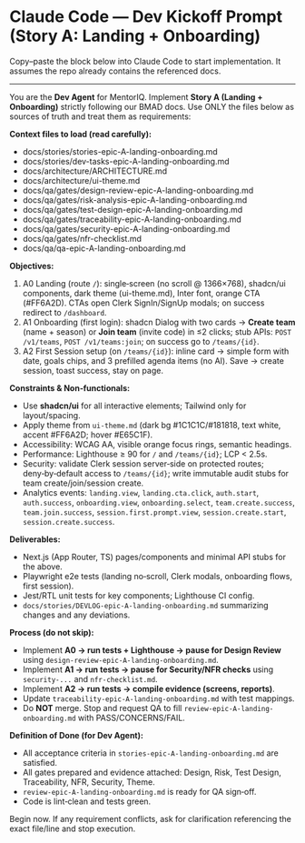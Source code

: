 # Claude Code — Dev Kickoff Prompt (Story A: Landing + Onboarding)

Copy–paste the block below into Claude Code to start implementation. It assumes the repo already contains the referenced docs.

---

You are the **Dev Agent** for MentorIQ. Implement **Story A (Landing + Onboarding)** strictly following our BMAD docs. Use ONLY the files below as sources of truth and treat them as requirements:

**Context files to load (read carefully):**
- docs/stories/stories-epic-A-landing-onboarding.md
- docs/stories/dev-tasks-epic-A-landing-onboarding.md
- docs/architecture/ARCHITECTURE.md
- docs/architecture/ui-theme.md
- docs/qa/gates/design-review-epic-A-landing-onboarding.md
- docs/qa/gates/risk-analysis-epic-A-landing-onboarding.md
- docs/qa/gates/test-design-epic-A-landing-onboarding.md
- docs/qa/gates/traceability-epic-A-landing-onboarding.md
- docs/qa/gates/security-epic-A-landing-onboarding.md
- docs/qa/gates/nfr-checklist.md
- docs/qa/qa-epic-A-landing-onboarding.md

**Objectives:**
1) A0 Landing (route `/`): single‑screen (no scroll @ 1366×768), shadcn/ui components, dark theme (ui-theme.md), Inter font, orange CTA (#FF6A2D). CTAs open Clerk SignIn/SignUp modals; on success redirect to `/dashboard`.
2) A1 Onboarding (first login): shadcn Dialog with two cards → **Create team** (name + season) or **Join team** (invite code) in ≤2 clicks; stub APIs: `POST /v1/teams`, `POST /v1/teams:join`; on success go to `/teams/{id}`.
3) A2 First Session setup (on `/teams/{id}`): inline card → simple form with date, goals chips, and 3 prefilled agenda items (no AI). Save → create session, toast success, stay on page.

**Constraints & Non‑functionals:**
- Use **shadcn/ui** for all interactive elements; Tailwind only for layout/spacing.
- Apply theme from `ui-theme.md` (dark bg #1C1C1C/#181818, text white, accent #FF6A2D; hover #E65C1F).
- Accessibility: WCAG AA, visible orange focus rings, semantic headings.
- Performance: Lighthouse ≥ 90 for `/` and `/teams/{id}`; LCP < 2.5s.
- Security: validate Clerk session server‑side on protected routes; deny‑by‑default access to `/teams/{id}`; write immutable audit stubs for team create/join/session create.
- Analytics events: `landing.view`, `landing.cta.click`, `auth.start`, `auth.success`, `onboarding.view`, `onboarding.select`, `team.create.success`, `team.join.success`, `session.first.prompt.view`, `session.create.start`, `session.create.success`.

**Deliverables:**
- Next.js (App Router, TS) pages/components and minimal API stubs for the above.
- Playwright e2e tests (landing no‑scroll, Clerk modals, onboarding flows, first session).
- Jest/RTL unit tests for key components; Lighthouse CI config.
- `docs/stories/DEVLOG-epic-A-landing-onboarding.md` summarizing changes and any deviations.

**Process (do not skip):**
- Implement **A0 → run tests + Lighthouse → pause for Design Review** using `design-review-epic-A-landing-onboarding.md`.
- Implement **A1 → run tests → pause for Security/NFR checks** using `security-...` and `nfr-checklist.md`.
- Implement **A2 → run tests → compile evidence (screens, reports)**.
- Update `traceability-epic-A-landing-onboarding.md` with test mappings.
- Do **NOT** merge. Stop and request QA to fill `review-epic-A-landing-onboarding.md` with PASS/CONCERNS/FAIL.

**Definition of Done (for Dev Agent):**
- All acceptance criteria in `stories-epic-A-landing-onboarding.md` are satisfied.
- All gates prepared and evidence attached: Design, Risk, Test Design, Traceability, NFR, Security, Theme.
- `review-epic-A-landing-onboarding.md` is ready for QA sign‑off.
- Code is lint‑clean and tests green.

Begin now. If any requirement conflicts, ask for clarification referencing the exact file/line and stop execution.
